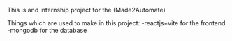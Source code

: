 This is and internship project for the (Made2Automate)

Things which are used to make in this project:
-reactjs+vite for the frontend 
-mongodb for the database
